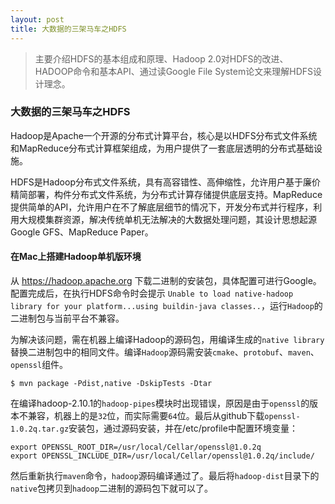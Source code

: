 ```yaml
---
layout: post
title: 大数据的三架马车之HDFS
---
```

> 主要介绍HDFS的基本组成和原理、Hadoop 2.0对HDFS的改进、HADOOP命令和基本API、通过读Google File System论文来理解HDFS设计理念。

### 大数据的三架马车之HDFS
Hadoop是Apache一个开源的分布式计算平台，核心是以HDFS分布式文件系统和MapReduce分布式计算框架组成，为用户提供了一套底层透明的分布式基础设施。

HDFS是Hadoop分布式文件系统，具有高容错性、高伸缩性，允许用户基于廉价精简部署，构件分布式文件系统，为分布式计算存储提供底层支持。MapReduce提供简单的API，允许用户在不了解底层细节的情况下，开发分布式并行程序，利用大规模集群资源，解决传统单机无法解决的大数据处理问题，其设计思想起源Google GFS、MapReduce Paper。

<!-- more -->
#### 在Mac上搭建Hadoop单机版环境
从 https://hadoop.apache.org 下载二进制的安装包，具体配置可进行Google。配置完成后，在执行HDFS命令时会提示 `Unable to load native-hadoop library for your platform...using buildin-java classes..`，运行`Hadoop`的二进制包与当前平台不兼容。

为解决该问题，需在机器上编译Hadoop的源码包，用编译生成的`native library`替换二进制包中的相同文件。编译`Hadoop`源码需安装`cmake`、`protobuf`、`maven`、`openssl`组件。
```shell
$ mvn package -Pdist,native -DskipTests -Dtar
```
在编译hadoop-2.10.1的`hadoop-pipes`模块时出现错误，原因是由于`openssl`的版本不兼容，机器上的是`32`位，而实际需要`64`位。最后从github下载`openssl-1.0.2q.tar.gz`安装包，通过源码安装，并在/etc/profile中配置环境变量：
```shell
export OPENSSL_ROOT_DIR=/usr/local/Cellar/openssl@1.0.2q
export OPENSSL_INCLUDE_DIR=/usr/local/Cellar/openssl@1.0.2q/include/
```
然后重新执行`maven`命令，`hadoop`源码编译通过了。最后将`hadoop-dist`目录下的`native`包拷贝到`hadoop`二进制的源码包下就可以了。
